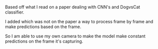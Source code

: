 Based off what I read on a paper dealing with CNN's and DogvsCat classifier. 

I added which was not on the paper a way to process frame by frame and make predictions based on the frame. 

So I am able to use my own camera to make the model make constant predictions on the frame it's capturing. 
